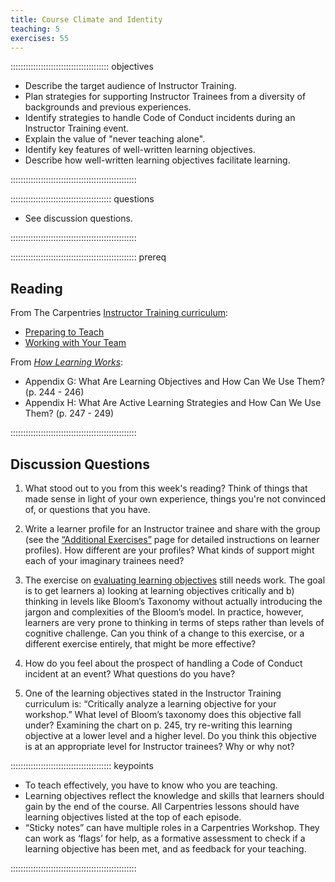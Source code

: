 ```yaml
---
title: Course Climate and Identity
teaching: 5
exercises: 55
---
```


::::::::::::::::::::::::::::::::::::::: objectives

- Describe the target audience of Instructor Training.
- Plan strategies for supporting Instructor Trainees from a diversity of backgrounds and previous experiences. 
- Identify strategies to handle Code of Conduct incidents during an Instructor Training event.
- Explain the value of "never teaching alone".
- Identify key features of well-written learning objectives.
-	Describe how well-written learning objectives facilitate learning.

::::::::::::::::::::::::::::::::::::::::::::::::::

:::::::::::::::::::::::::::::::::::::::: questions

- See discussion questions.

::::::::::::::::::::::::::::::::::::::::::::::::::

:::::::::::::::::::::::::::::::::::::::::::::::::: prereq

## Reading

From The Carpentries [Instructor Training curriculum](https://carpentries.github.io/instructor-training/instructor/index.html): 

* [Preparing to Teach](https://carpentries.github.io/instructor-training/instructor/18-preparation.html)
* [Working with Your Team](https://carpentries.github.io/instructor-training/instructor/21-management.html)

From [*How Learning Works*](https://www.worldcat.org/title/how-learning-works-seven-research-based-principles-for-smart-teaching/oclc/468969206):

* Appendix G: What Are Learning Objectives and How Can We Use Them? (p. 244 - 246)
* Appendix H: What Are Active Learning Strategies and How Can We Use Them? (p. 247 - 249)

::::::::::::::::::::::::::::::::::::::::::::::::::


## Discussion Questions

1. What stood out to you from this week's reading? Think of things that made sense in light of your own experience, things you're not convinced of, or questions that you have.

1. Write a learner profile for an Instructor trainee and share with the group (see the [“Additional Exercises”](https://carpentries.github.io/instructor-training/additional_exercises#episode-15-preparing-to-teach) page for detailed instructions on learner profiles). How different are your profiles? What kinds of support might each of your imaginary trainees need?

1. The exercise on [evaluating learning objectives](https://carpentries.github.io/instructor-training/18-preparation#evaluate-learning-objectives) still needs work. The goal is to get learners a) looking at learning objectives critically and b) thinking in levels like Bloom’s Taxonomy without actually introducing the jargon and complexities of the Bloom’s model. In practice, however, learners are very prone to thinking in terms of steps rather than levels of cognitive challenge. Can you think of a change to this exercise, or a different exercise entirely, that might be more effective?

1. How do you feel about the prospect of handling a Code of Conduct incident at an event? What questions do you have?

1. One of the learning objectives stated in the Instructor Training curriculum is: “Critically analyze a learning objective for your workshop.” What level of Bloom’s taxonomy does this objective fall under? Examining the chart on p. 245, try re-writing this learning objective at a lower level and a higher level. Do you think this objective is at an appropriate level for Instructor trainees? Why or why not?


:::::::::::::::::::::::::::::::::::::::: keypoints

- To teach effectively, you have to know who you are teaching.
- Learning objectives reflect the knowledge and skills that learners should gain by the end of the course. All Carpentries lessons should have learning objectives listed at the top of each episode.
- “Sticky notes” can have multiple roles in a Carpentries Workshop. They can work as ‘flags’ for help, as a formative assessment to check if a learning objective has been met, and as feedback for your teaching.
  
::::::::::::::::::::::::::::::::::::::::::::::::::


